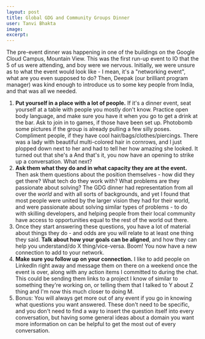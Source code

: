 ```yaml
---
layout: post
title: Global GDG and Community Groups Dinner
user: Tanvi Bhakta
image:
excerpt:
---
```


The pre-event dinner was happening in one of the buildings on the Google Cloud Campus, Mountain View. This was the first run-up event to IO that the 5 of us were attending, and boy were we nervous. Initially, we were unsure as to what the event would look like - I mean, it's a "networking event", what are you even supposed to do? Then, Deepak (our brilliant program manager) was kind enough to introduce us to some key people from India, and that was all we needed.

1. **Put yourself in a place with a lot of people.** If it's a dinner event, seat yourself at a table with people you mostly don't know. Practice open body language, and make sure you have it when you go to get a drink at the bar. Ask to join in to games, if those have been set up. Photobomb some pictures if the group is already pulling a few silly poses. Compliment people, if they have cool hair/bags/clothes/piercings. There was a lady with beautiful multi-colored hair in cornrows, and I just plopped down next to her and had to tell her how amazing she looked. It turned out that she's a  And that's it, you now have an opening to strike up a conversation. What next?
2. **Ask them what they do and in what capacity they are at the event.** Then ask them questions about the position themselves - how did they get there? What tech do they work with? What problems are they passionate about solving? The GDG dinner had representation from all over the *world* and with all sorts of backgrounds, and yet I found that most people were united by the larger vision they had for their world, and were passionate about solving similar types of problems - to do with skilling developers, and helping people from their local community have access to opportunities equal to the rest of the world out there.
3. Once they start answering these questions, you have a lot of material about things they do - and odds are you will relate to at least one thing they said. **Talk about how your goals can be aligned**, and how they can help you understand/do X thing/vice-versa. Boom! You now have a new connection to add to your network.
4. **Make sure you follow up on your connection.** I like to add people on LinkedIn right away and message them on there on a weekend once the event is over, along with any action items I committed to during the chat. This could be sending them links to a project I know of similar to something they're working on, or telling them that I talked to Y about Z thing and I'm now this much closer to doing M.
5. Bonus: You will always get more out of any event if you go in knowing what questions you want answered. These don't need to be specific, and you don't need to find a way to insert the question itself into every conversation, but having some general ideas about a domain you want more information on can be helpful to get the most out of every conversation.
